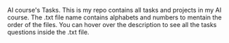 AI course's Tasks.
This is my repo contains all tasks and projects in my AI course.
The .txt file name contains alphabets and numbers to mentain the order of the files.
You can hover over the description to see all the tasks questions inside the .txt file.
